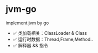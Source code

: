 # jvm-go
implement jvm by go
- ✅ 类加载相关：ClassLoader & Class
- ✅ 运行时数据：Thread,Frame,Method..
- ✅ 解释器 && 指令
